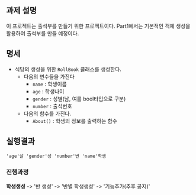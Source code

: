 ## 과제 설명
 이 프로젝트는 출석부를 만들기 위한 프로젝트이다.
 Part1에서는 기본적인 객체 생성을 활용하여 출석부를 만들 예정이다.

## 명세
- 식당의 생성을 위한 `RollBook` 클래스를 생성한다.
    - 다음의 변수들을 가진다
        - `name` : 학생이름
        - `age` : 학생나이
        - `gender` : 성별(남, 여를 bool타입으로 구분)
        - `number` : 출석번호
    - 다음의 함수를 가진다.
        - `About()` : 학생의 정보를 출력하는 함수

## 실행결과
```
'age'살 'gender'성 'number'번 'name'학생
```

### 진행과정
**학생생성** -> '반 생성' -> '반별 학생생성' -> '기능추가(추후 공지)'
